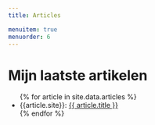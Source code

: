 ```yaml
---
title: Articles

menuitem: true
menuorder: 6
---
```




# Mijn laatste artikelen


<ul>
{% for article in site.data.articles %}
  <li>
    {{article.site}}: <a href="{{ article.url }}">
      {{ article.title }}
    </a>
  </li>
{% endfor %}
</ul>